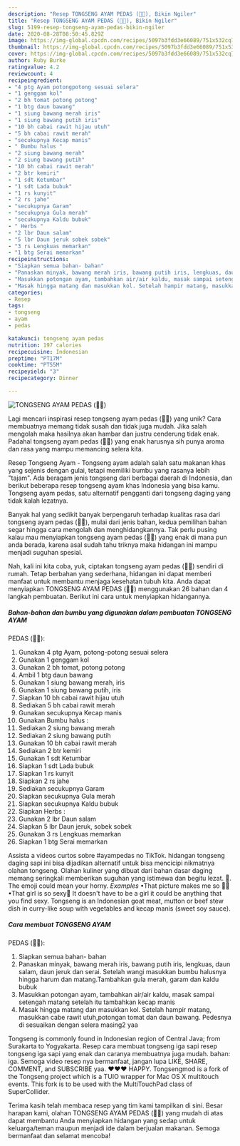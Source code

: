 ```yaml
---
description: "Resep TONGSENG AYAM PEDAS (🤤🍗), Bikin Ngiler"
title: "Resep TONGSENG AYAM PEDAS (🤤🍗), Bikin Ngiler"
slug: 5199-resep-tongseng-ayam-pedas-bikin-ngiler
date: 2020-08-28T08:50:45.829Z
image: https://img-global.cpcdn.com/recipes/5097b3fdd3e66089/751x532cq70/tongseng-ayam-pedas-🤤🍗-foto-resep-utama.jpg
thumbnail: https://img-global.cpcdn.com/recipes/5097b3fdd3e66089/751x532cq70/tongseng-ayam-pedas-🤤🍗-foto-resep-utama.jpg
cover: https://img-global.cpcdn.com/recipes/5097b3fdd3e66089/751x532cq70/tongseng-ayam-pedas-🤤🍗-foto-resep-utama.jpg
author: Ruby Burke
ratingvalue: 4.2
reviewcount: 4
recipeingredient:
- "4 ptg Ayam potongpotong sesuai selera"
- "1 genggam kol"
- "2 bh tomat potong potong"
- "1 btg daun bawang"
- "1 siung bawang merah iris"
- "1 siung bawang putih iris"
- "10 bh cabai rawit hijau utuh"
- "5 bh cabai rawit merah"
- "secukupnya Kecap manis"
- " Bumbu halus "
- "2 siung bawang merah"
- "2 siung bawang putih"
- "10 bh cabai rawit merah"
- "2 btr kemiri"
- "1 sdt Ketumbar"
- "1 sdt Lada bubuk"
- "1 rs kunyit"
- "2 rs jahe"
- "secukupnya Garam"
- "secukupnya Gula merah"
- "secukupnya Kaldu bubuk"
- " Herbs "
- "2 lbr Daun salam"
- "5 lbr Daun jeruk sobek sobek"
- "3 rs Lengkuas memarkan"
- "1 btg Serai memarkan"
recipeinstructions:
- "Siapkan semua bahan- bahan"
- "Panaskan minyak, bawang merah iris, bawang putih iris, lengkuas, daun salam, daun jeruk dan serai. Setelah wangi masukkan bumbu halusnya hingga harum dan matang.Tambahkan gula merah, garam dan kaldu bubuk"
- "Masukkan potongan ayam, tambahkan air/air kaldu, masak sampai setengah matang setelah itu tambahkan kecap manis"
- "Masak hingga matang dan masukkan kol. Setelah hampir matang, masukkan cabe rawit utuh,potongan tomat dan daun bawang. Pedesnya di sesuaikan dengan selera masing2 yaa"
categories:
- Resep
tags:
- tongseng
- ayam
- pedas

katakunci: tongseng ayam pedas 
nutrition: 197 calories
recipecuisine: Indonesian
preptime: "PT17M"
cooktime: "PT55M"
recipeyield: "3"
recipecategory: Dinner

---
```



![TONGSENG AYAM
PEDAS (🤤🍗)](https://img-global.cpcdn.com/recipes/5097b3fdd3e66089/751x532cq70/tongseng-ayam-pedas-🤤🍗-foto-resep-utama.jpg)

Lagi mencari inspirasi resep tongseng ayam
pedas (🤤🍗) yang unik? Cara membuatnya memang tidak susah dan tidak juga mudah. Jika salah mengolah maka hasilnya akan hambar dan justru cenderung tidak enak. Padahal tongseng ayam
pedas (🤤🍗) yang enak harusnya sih punya aroma dan rasa yang mampu memancing selera kita.

Resep Tongseng Ayam - Tongseng ayam adalah salah satu makanan khas yang sejenis dengan gulai, tetapi memiliki bumbu yang rasanya lebih &#34;tajam&#34;. Ada beragam jenis tongseng dari berbagai daerah di Indonesia, dan berikut beberapa resep tongseng ayam khas Indonesia yang bisa kamu. Tongseng ayam pedas, satu alternatif pengganti dari tongseng daging yang tidak kalah lezatnya.

Banyak hal yang sedikit banyak berpengaruh terhadap kualitas rasa dari tongseng ayam
pedas (🤤🍗), mulai dari jenis bahan, kedua pemilihan bahan segar hingga cara mengolah dan menghidangkannya. Tak perlu pusing kalau mau menyiapkan tongseng ayam
pedas (🤤🍗) yang enak di mana pun anda berada, karena asal sudah tahu triknya maka hidangan ini mampu menjadi suguhan spesial.


Nah, kali ini kita coba, yuk, ciptakan tongseng ayam
pedas (🤤🍗) sendiri di rumah. Tetap berbahan yang sederhana, hidangan ini dapat memberi manfaat untuk membantu menjaga kesehatan tubuh kita. Anda dapat menyiapkan TONGSENG AYAM
PEDAS (🤤🍗) menggunakan 26 bahan dan 4 langkah pembuatan. Berikut ini cara untuk menyiapkan hidangannya.

<!--inarticleads1-->

##### Bahan-bahan dan bumbu yang digunakan dalam pembuatan TONGSENG AYAM
PEDAS (🤤🍗):

1. Gunakan 4 ptg Ayam, potong-potong sesuai selera
1. Gunakan 1 genggam kol
1. Gunakan 2 bh tomat, potong potong
1. Ambil 1 btg daun bawang
1. Gunakan 1 siung bawang merah, iris
1. Gunakan 1 siung bawang putih, iris
1. Siapkan 10 bh cabai rawit hijau utuh
1. Sediakan 5 bh cabai rawit merah
1. Gunakan secukupnya Kecap manis
1. Gunakan  Bumbu halus :
1. Sediakan 2 siung bawang merah
1. Sediakan 2 siung bawang putih
1. Gunakan 10 bh cabai rawit merah
1. Sediakan 2 btr kemiri
1. Gunakan 1 sdt Ketumbar
1. Siapkan 1 sdt Lada bubuk
1. Siapkan 1 rs kunyit
1. Siapkan 2 rs jahe
1. Sediakan secukupnya Garam
1. Siapkan secukupnya Gula merah
1. Siapkan secukupnya Kaldu bubuk
1. Siapkan  Herbs :
1. Gunakan 2 lbr Daun salam
1. Siapkan 5 lbr Daun jeruk, sobek sobek
1. Gunakan 3 rs Lengkuas memarkan
1. Siapkan 1 btg Serai memarkan


Assista a vídeos curtos sobre #ayampedas no TikTok. hidangan tongseng daging sapi ini bisa dijadikan alternatif untuk bisa mencicipi nikmatnya olahan tongseng. Olahan kuliner yang dibuat dari bahan dasar daging memang seringkali memberikan suguhan yang istimewa dan begitu lezat. 🤤. The emoji could mean your horny. *Examples* •That picture makes me so 🤤🤤 •That girl is so sexy🤤 It doesn&#39;t have to be a girl it could be anything that you find sexy. Tongseng is an Indonesian goat meat, mutton or beef stew dish in curry-like soup with vegetables and kecap manis (sweet soy sauce). 

<!--inarticleads2-->

##### Cara membuat TONGSENG AYAM
PEDAS (🤤🍗):

1. Siapkan semua bahan- bahan
1. Panaskan minyak, bawang merah iris, bawang putih iris, lengkuas, daun salam, daun jeruk dan serai. Setelah wangi masukkan bumbu halusnya hingga harum dan matang.Tambahkan gula merah, garam dan kaldu bubuk
1. Masukkan potongan ayam, tambahkan air/air kaldu, masak sampai setengah matang setelah itu tambahkan kecap manis
1. Masak hingga matang dan masukkan kol. Setelah hampir matang, masukkan cabe rawit utuh,potongan tomat dan daun bawang. Pedesnya di sesuaikan dengan selera masing2 yaa


Tongseng is commonly found in Indonesian region of Central Java; from Surakarta to Yogyakarta. Resep cara membuat tongseng iga sapi resep tongseng iga sapi yang enak dan caranya membuatnya juga mudah. bahan: iga. Semoga video resep nya bermanfaat, jangan lupa LIKE, SHARE, COMMENT, and SUBSCRIBE yaa. ❤❤❤ HAPPY. Tongsengmod is a fork of the Tongseng project which is a TUIO wrapper for Mac OS X multitouch events. This fork is to be used with the MultiTouchPad class of SuperCollider. 

Terima kasih telah membaca resep yang tim kami tampilkan di sini. Besar harapan kami, olahan TONGSENG AYAM
PEDAS (🤤🍗) yang mudah di atas dapat membantu Anda menyiapkan hidangan yang sedap untuk keluarga/teman maupun menjadi ide dalam berjualan makanan. Semoga bermanfaat dan selamat mencoba!
